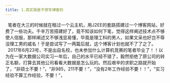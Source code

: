 ```yaml
---
title: 1.其实我是不想写博客的
---
```


 &nbsp;&nbsp;笔者在大三的时候就在租过一个云主机，用J2EE的套路搭建过一个博客网站，好费了一些功夫。千辛万苦搭建好了，竟不知该如何下笔，觉得这样阐述技术点不够使人信服，那样阐述又不够浅显易懂，毕竟是理工科的男人，如果文采也好岂不辱没理工男的威名！于是尝试写了一两篇后就，这个博客计划也就不了了之了。<br/>
 &nbsp;&nbsp;2017年6月23号，不是出自名校，也未参加什么计算机竞赛的笔者毕业了！！以为在一家大数据公司实习一年后，自己的水平已经不错了，毅然拒绝了原公司的转正名额，打算去其他公司看看大数据是怎么玩的。然后艰辛的求职之路就开始了，“非硕士不要！”，“非985，211不要！”，“没有2年工作经验不要！！”，“实习经验不算工作经验，不要！”，


